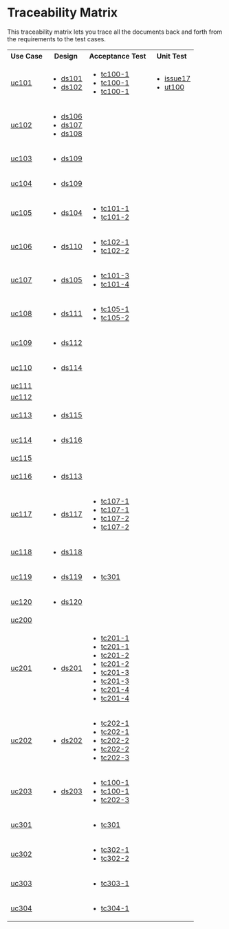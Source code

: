 Traceability Matrix
===================

This traceability matrix lets you trace all the documents
back and forth from the requirements to the test cases.

<table>
  <tr><th>Use Case<th>Design<th>Acceptance Test<th>Unit Test
  <tr>
    <td><a href="../use-cases/uc101-registeration.md">uc101</a>
    <td><ul>
      <li><a href="../designs/ds101-registration-home-page.md">ds101</a>
      <li><a href="../designs/ds102-registration-form.md">ds102</a>
      </ul>
    <td><ul>
      <li><a href="../test-cases/acceptance/tc100-registration/1-customer-registration.md">tc100-1</a>
      <li><a href="../test-cases/acceptance/tc100-registration/1-customer-registration.md">tc100-1</a>
      <li><a href="../test-cases/acceptance/tc100-registration/1-customer-registration.md">tc100-1</a>
      </ul>
    <td><ul>
      <li><a href="../test-cases/unit/issue17-date-of-birth.md">issue17</a>
      <li><a href="../test-cases/unit/ut100-register-company-checkbox.md">ut100</a>
      </ul>
  <tr>
    <td><a href="../use-cases/uc102-edit-personal-information.md">uc102</a>
    <td><ul>
      <li><a href="../designs/ds106-account-information-page.md">ds106</a>
      <li><a href="../designs/ds107-edit-account-information-page.md">ds107</a>
      <li><a href="../designs/ds108-edit-account-information-confirmation-page.md">ds108</a>
      </ul>
    <td>
    <td>
  <tr>
    <td><a href="../use-cases/uc103-add-agency.md">uc103</a>
    <td><ul>
      <li><a href="../designs/ds109-agency-management-page.md">ds109</a>
      </ul>
    <td>
    <td>
  <tr>
    <td><a href="../use-cases/uc104-revoke-agency-permission.md">uc104</a>
    <td><ul>
      <li><a href="../designs/ds109-agency-management-page.md">ds109</a>
      </ul>
    <td>
    <td>
  <tr>
    <td><a href="../use-cases/uc105-entrepreneur-view-all-request.md">uc105</a>
    <td><ul>
      <li><a href="../designs/ds104-view-all-request-status.md">ds104</a>
      </ul>
    <td><ul>
      <li><a href="../test-cases/acceptance/tc101-entrepreneur-view-all-request/1-entrepreneur-view-all-request.md">tc101-1</a>
      <li><a href="../test-cases/acceptance/tc101-entrepreneur-view-all-request/2-entrepreneur-view-all-request.md">tc101-2</a>
      </ul>
    <td>
  <tr>
    <td><a href="../use-cases/uc106-request-gmo-certificate.md">uc106</a>
    <td><ul>
      <li><a href="../designs/ds110-create-certificate-request-form.md">ds110</a>
      </ul>
    <td><ul>
      <li><a href="../test-cases/acceptance/tc102-request-gmo-certificate/1-entrepreneur-create-request.md">tc102-1</a>
      <li><a href="../test-cases/acceptance/tc102-request-gmo-certificate/2-entrepreneur-create-request.md">tc102-2</a>
      </ul>
    <td>
  <tr>
    <td><a href="../use-cases/uc107-view-request-detail.md">uc107</a>
    <td><ul>
      <li><a href="../designs/ds105-view-request-information.md">ds105</a>
      </ul>
    <td><ul>
      <li><a href="../test-cases/acceptance/tc101-entrepreneur-view-all-request/3-entrepreneur-view-detail.md">tc101-3</a>
      <li><a href="../test-cases/acceptance/tc101-entrepreneur-view-all-request/4-entrepreneur-view-detail.md">tc101-4</a>
      </ul>
    <td>
  <tr>
    <td><a href="../use-cases/uc108-staff-list-all-request.md">uc108</a>
    <td><ul>
      <li><a href="../designs/ds111-view-all-request.md">ds111</a>
      </ul>
    <td><ul>
      <li><a href="../test-cases/acceptance/tc105-staff-list-all-request/1-staff-view-request.md">tc105-1</a>
      <li><a href="../test-cases/acceptance/tc105-staff-list-all-request/2-staff-view-request-no-data.md">tc105-2</a>
      </ul>
    <td>
  <tr>
    <td><a href="../use-cases/uc109-update-request-status.md">uc109</a>
    <td><ul>
      <li><a href="../designs/ds112-view-request-information.md">ds112</a>
      </ul>
    <td>
    <td>
  <tr>
    <td><a href="../use-cases/uc110-send-lab-task-form.md">uc110</a>
    <td><ul>
      <li><a href="../designs/ds114-create-lab-task-form.md">ds114</a>
      </ul>
    <td>
    <td>
  <tr>
    <td><a href="../use-cases/uc111-check-laboratory-status.md">uc111</a>
    <td>
    <td>
    <td>
  <tr>
    <td><a href="../use-cases/uc112-view-lab-report.md">uc112</a>
    <td>
    <td>
    <td>
  <tr>
    <td><a href="../use-cases/uc113-create-and-sign-certificate.md">uc113</a>
    <td><ul>
      <li><a href="../designs/ds115-create-certification-form.md">ds115</a>
      </ul>
    <td>
    <td>
  <tr>
    <td><a href="../use-cases/uc114-create-and-sign-analysis-of-report.md">uc114</a>
    <td><ul>
      <li><a href="../designs/ds116-create-analysis-of-report.md">ds116</a>
      </ul>
    <td>
    <td>
  <tr>
    <td><a href="../use-cases/uc115-create-an-invoice.md">uc115</a>
    <td>
    <td>
    <td>
  <tr>
    <td><a href="../use-cases/uc116-create-a-receipt.md">uc116</a>
    <td><ul>
      <li><a href="../designs/ds113-create-receipt-form.md">ds113</a>
      </ul>
    <td>
    <td>
  <tr>
    <td><a href="../use-cases/uc117-lab-staff-list-request.md">uc117</a>
    <td><ul>
      <li><a href="../designs/ds117-view-all-lab-task.md">ds117</a>
      </ul>
    <td><ul>
      <li><a href="../test-cases/acceptance/tc107-lab-staff-list-request/1-lab-staff-list-request.md">tc107-1</a>
      <li><a href="../test-cases/acceptance/tc107-lab-staff-list-request/1-lab-staff-list-request.md">tc107-1</a>
      <li><a href="../test-cases/acceptance/tc107-lab-staff-list-request/2-lab-staff-list-request-no-data.md">tc107-2</a>
      <li><a href="../test-cases/acceptance/tc107-lab-staff-list-request/2-lab-staff-list-request-no-data.md">tc107-2</a>
      </ul>
    <td>
  <tr>
    <td><a href="../use-cases/uc118-change-lab-requests-status.md">uc118</a>
    <td><ul>
      <li><a href="../designs/ds118-view-lab-task.md">ds118</a>
      </ul>
    <td>
    <td>
  <tr>
    <td><a href="../use-cases/uc119-upload-labs-document.md">uc119</a>
    <td><ul>
      <li><a href="../designs/ds119-upload-lab-result.md">ds119</a>
      </ul>
    <td><ul>
      <li><a href="../test-cases/acceptance/tc301-upload-lab-result/upload-file.md">tc301</a>
      </ul>
    <td>
  <tr>
    <td><a href="../use-cases/uc120-send-the-labs-result.md">uc120</a>
    <td><ul>
      <li><a href="../designs/ds120-lab-request-completion-page.md">ds120</a>
      </ul>
    <td>
    <td>
  <tr>
    <td><a href="../use-cases/uc200-template.md">uc200</a>
    <td>
    <td>
    <td>
  <tr>
    <td><a href="../use-cases/uc201-search-for-request.md">uc201</a>
    <td><ul>
      <li><a href="../designs/ds201-search-for-request.md">ds201</a>
      </ul>
    <td><ul>
      <li><a href="../test-cases/acceptance/tc201-search/1-search-by-request-id.md">tc201-1</a>
      <li><a href="../test-cases/acceptance/tc201-search/1-search-by-request-id.md">tc201-1</a>
      <li><a href="../test-cases/acceptance/tc201-search/2-search-by-importer-name.md">tc201-2</a>
      <li><a href="../test-cases/acceptance/tc201-search/2-search-by-importer-name.md">tc201-2</a>
      <li><a href="../test-cases/acceptance/tc201-search/3-search-by-requester.md">tc201-3</a>
      <li><a href="../test-cases/acceptance/tc201-search/3-search-by-requester.md">tc201-3</a>
      <li><a href="../test-cases/acceptance/tc201-search/4-search-not-found.md">tc201-4</a>
      <li><a href="../test-cases/acceptance/tc201-search/4-search-not-found.md">tc201-4</a>
      </ul>
    <td>
  <tr>
    <td><a href="../use-cases/uc202-login.md">uc202</a>
    <td><ul>
      <li><a href="../designs/ds202-login.md">ds202</a>
      </ul>
    <td><ul>
      <li><a href="../test-cases/acceptance/tc202-login/1-correct.md">tc202-1</a>
      <li><a href="../test-cases/acceptance/tc202-login/1-correct.md">tc202-1</a>
      <li><a href="../test-cases/acceptance/tc202-login/2-invalid-username.md">tc202-2</a>
      <li><a href="../test-cases/acceptance/tc202-login/2-invalid-username.md">tc202-2</a>
      <li><a href="../test-cases/acceptance/tc202-login/3-invalid-password.md">tc202-3</a>
      </ul>
    <td>
  <tr>
    <td><a href="../use-cases/uc203-send-email-after-registration.md">uc203</a>
    <td><ul>
      <li><a href="../designs/ds203-send-email-after-registration.md">ds203</a>
      </ul>
    <td><ul>
      <li><a href="../test-cases/acceptance/tc100-registration/1-customer-registration.md">tc100-1</a>
      <li><a href="../test-cases/acceptance/tc100-registration/1-customer-registration.md">tc100-1</a>
      <li><a href="../test-cases/acceptance/tc202-login/3-invalid-password.md">tc202-3</a>
      </ul>
    <td>
  <tr>
    <td><a href="../use-cases/uc301-upload-lab-result.md">uc301</a>
    <td>
    <td><ul>
      <li><a href="../test-cases/acceptance/tc301-upload-lab-result/upload-file.md">tc301</a>
      </ul>
    <td>
  <tr>
    <td><a href="../use-cases/uc302-request-non-gmo-certificate.md">uc302</a>
    <td>
    <td><ul>
      <li><a href="../test-cases/acceptance/tc302-request-non-gmo-certificate/1-domestic-non-gmo-request-customer.md">tc302-1</a>
      <li><a href="../test-cases/acceptance/tc302-request-non-gmo-certificate/2-domestic-non-gmo-request-agency.md">tc302-2</a>
      </ul>
    <td>
  <tr>
    <td><a href="../use-cases/uc303-entrepreneur-check-121-122.md">uc303</a>
    <td>
    <td><ul>
      <li><a href="../test-cases/acceptance/tc303-entrepreneur-check-121-122/1-entrepreneur-check-121-122.md">tc303-1</a>
      </ul>
    <td>
  <tr>
    <td><a href="../use-cases/uc304-Staff-check-Certificant-for-entrepreneur.md">uc304</a>
    <td>
    <td><ul>
      <li><a href="../test-cases/acceptance/tc304-Staff-check-Certificant-for-entrepreneur/1-request-for-entrepreneur-documents.md">tc304-1</a>
      </ul>
    <td>
</table>
